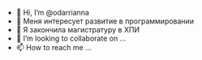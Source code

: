 - 👋 Hi, I’m @odarrianna
- 👀 Меня интересует развитие в программировании
- 🌱 Я закончила магистратуру в ХПИ
- 💞️ I’m looking to collaborate on ...
- 📫 How to reach me ...

<!---
odarrianna/odarrianna is a ✨ special ✨ repository because its `README.md` (this file) appears on your GitHub profile.
You can click the Preview link to take a look at your changes.
--->
